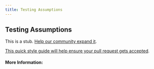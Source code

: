 ```yaml
---
title: Testing Assumptions
---
```


## Testing Assumptions

This is a stub. [Help our community expand it](https://github.com/freecodecamp/guides/tree/master/src/pages/articles/design/user-experience-research/testing-assumptions/index.md).

[This quick style guide will help ensure your pull request gets accepted](https://github.com/freeCodeCamp/guides/blob/master/README.md).

<!-- The article goes here, in GitHub-flavored Markdown. Feel free to add YouTube videos, images, and CodePen/JSBin embeds  -->

#### More Information:
<!-- Please add any articles you think might be helpful to read before writing the article -->



